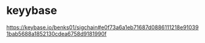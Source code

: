 # keyybase
https://keybase.io/benks01/sigchain#e0f73a6a1eb71687d0886111218e910391bab5688a1852130cdea6758d9181990f
